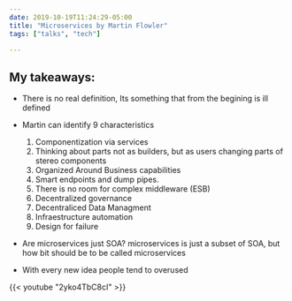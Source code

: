 ```yaml
--- 
date: 2019-10-19T11:24:29-05:00
title: "Microservices by Martin Flowler"
tags: ["talks", "tech"]

---
```


## My takeaways:

- There is no real definition, Its something that from the begining is ill defined
- Martin can identify 9 characteristics 

    1. Componentization via services
    2. Thinking about parts not as builders, but as users changing parts of stereo components 
    3. Organized Around Business capabilities
    4. Smart endpoints and dump pipes.  
    5. There is no room for complex middleware (ESB)
    6. Decentralized governance
    7. Decentraliced Data Managment
    8. Infraestructure automation
    9. Design for failure
- Are microservices just SOA?   microservices is just a subset of SOA, but how bit should be to be
 called microservices
- With every new idea people tend to overused

{{< youtube "2yko4TbC8cI" >}}
